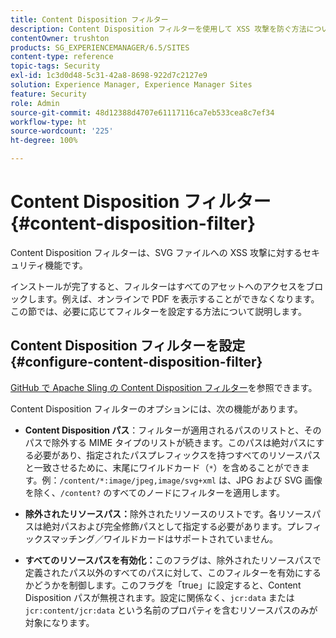 ```yaml
---
title: Content Disposition フィルター
description: Content Disposition フィルターを使用して XSS 攻撃を防ぐ方法について説明します。
contentOwner: trushton
products: SG_EXPERIENCEMANAGER/6.5/SITES
content-type: reference
topic-tags: Security
exl-id: 1c3d0d48-5c31-42a8-8698-922d7c2127e9
solution: Experience Manager, Experience Manager Sites
feature: Security
role: Admin
source-git-commit: 48d12388d4707e61117116ca7eb533cea8c7ef34
workflow-type: ht
source-wordcount: '225'
ht-degree: 100%

---
```


# Content Disposition フィルター {#content-disposition-filter}

Content Disposition フィルターは、SVG ファイルへの XSS 攻撃に対するセキュリティ機能です。

インストールが完了すると、フィルターはすべてのアセットへのアクセスをブロックします。例えば、オンラインで PDF を表示することができなくなります。この節では、必要に応じてフィルターを設定する方法について説明します。

## Content Disposition フィルターを設定 {#configure-content-disposition-filter}

[GitHub で Apache Sling の Content Disposition フィルター](https://github.com/apache/sling-org-apache-sling-security/blob/master/src/main/java/org/apache/sling/security/impl/ContentDispositionFilterConfiguration.java)を参照できます。

Content Disposition フィルターのオプションには、次の機能があります。

* **Content Disposition パス**：フィルターが適用されるパスのリストと、そのパスで除外する MIME タイプのリストが続きます。このパスは絶対パスにする必要があり、指定されたパスプレフィックスを持つすべてのリソースパスと一致させるために、末尾にワイルドカード（`*`）を含めることができます。例：`/content/*:image/jpeg,image/svg+xml` は、JPG および SVG 画像を除く、`/content?` のすべてのノードにフィルターを適用します。

* **除外されたリソースパス：**&#x200B;除外されたリソースのリストです。各リソースパスは絶対パスおよび完全修飾パスとして指定する必要があります。プレフィックスマッチング／ワイルドカードはサポートされていません。

* **すべてのリソースパスを有効化：**&#x200B;このフラグは、除外されたリソースパスで定義されたパス以外のすべてのパスに対して、このフィルターを有効にするかどうかを制御します。このフラグを「true」に設定すると、Content Disposition パスが無視されます。設定に関係なく、`jcr:data` または `jcr:content/jcr:data` という名前のプロパティを含むリソースパスのみが対象になります。
